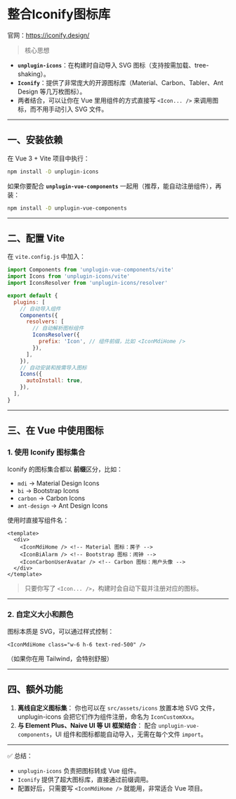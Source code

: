 # 整合Iconify图标库

官网：https://iconify.design/

> 核心思想

- **`unplugin-icons`**：在构建时自动导入 SVG 图标（支持按需加载、tree-shaking）。
- **`Iconify`**：提供了非常庞大的开源图标库（Material、Carbon、Tabler、Ant Design 等几万枚图标）。
- 两者结合，可以让你在 Vue 里用组件的方式直接写 `<Icon... />` 来调用图标，而不用手动引入 SVG 文件。

------

## 一、安装依赖

在 Vue 3 + Vite 项目中执行：

```bash
npm install -D unplugin-icons
```

如果你要配合 **`unplugin-vue-components`** 一起用（推荐，能自动注册组件），再装：

```bash
npm install -D unplugin-vue-components
```

------

## 二、配置 Vite

在 `vite.config.js` 中加入：

```js
import Components from 'unplugin-vue-components/vite'
import Icons from 'unplugin-icons/vite'
import IconsResolver from 'unplugin-icons/resolver'

export default {
  plugins: [
    // 自动导入组件
    Components({
      resolvers: [
        // 自动解析图标组件
        IconsResolver({
          prefix: 'Icon', // 组件前缀，比如 <IconMdiHome />
        }),
      ],
    }),
    // 自动安装和按需导入图标
    Icons({
      autoInstall: true,
    }),
  ],
}
```

------

## 三、在 Vue 中使用图标

### 1. 使用 **Iconify** 图标集合

Iconify 的图标集合都以 **前缀**区分，比如：

- `mdi` → Material Design Icons
- `bi` → Bootstrap Icons
- `carbon` → Carbon Icons
- `ant-design` → Ant Design Icons

使用时直接写组件名：

```vue
<template>
  <div>
    <IconMdiHome /> <!-- Material 图标：房子 -->
    <IconBiAlarm /> <!-- Bootstrap 图标：闹钟 -->
    <IconCarbonUserAvatar /> <!-- Carbon 图标：用户头像 -->
  </div>
</template>
```

> 只要你写了 `<Icon... />`，构建时会自动下载并注册对应的图标。

------

### 2. 自定义大小和颜色

图标本质是 SVG，可以通过样式控制：

```vue
<IconMdiHome class="w-6 h-6 text-red-500" />
```

（如果你在用 Tailwind，会特别舒服）

------

## 四、额外功能

1. **离线自定义图标集**：
    你也可以在 `src/assets/icons` 放置本地 SVG 文件，unplugin-icons 会把它们作为组件注册，命名为 `IconCustomXxx`。
2. **与 Element Plus、Naive UI 等 UI 框架结合**：
    配合 `unplugin-vue-components`，UI 组件和图标都能自动导入，无需在每个文件 `import`。

------

✅ 总结：

- `unplugin-icons` 负责把图标转成 Vue 组件。
- `Iconify` 提供了超大图标库，直接通过前缀调用。
- 配置好后，只需要写 `<IconMdiHome />` 就能用，非常适合 Vue 项目。

